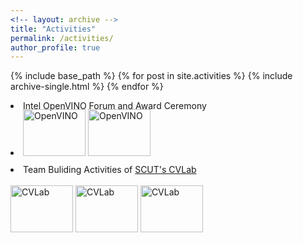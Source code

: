 ```yaml
--- 
<!-- layout: archive -->
title: "Activities" 
permalink: /activities/ 
author_profile: true 
--- 
```

{% include base_path %} 
{% for post in site.activities %} 
{% include archive-single.html %} 
{% endfor %}

<div>
<p>
<li style="margin-top: 0px">Intel OpenVINO Forum and Award Ceremony</li><br>
<li style="margin-top: -20px">
	<a target="_blank" href="https://yongtuoliu.github.io/images/pic/jishi_1.jpg"><img src="https://yongtuoliu.github.io/images/pic_resized/jishi_1_re.jpg" alt="OpenVINO" width="100px" height="75px"></a>
	<a target="_blank" href="https://yongtuoliu.github.io/images/pic/jishi_2.jpg"><img src="https://yongtuoliu.github.io/images/pic_resized/jishi_2_re.jpg" alt="OpenVINO" width="100px" height="75px"></a>
</li>
<li style="margin-top: 10px">Team Buliding Activities of <a href="http://www.shengfenghe.com/group/">SCUT's CVLab</a></li><br>
	<a target="_blank" href="https://yongtuoliu.github.io/images/pic/snow.jpg"><img src="https://yongtuoliu.github.io/images/pic_resized/snow_re.jpg" alt="CVLab" width="100px" height="75px"></a>
	<a target="_blank" href="https://yongtuoliu.github.io/images/pic/cs_3.jpg"><img src="https://yongtuoliu.github.io/images/pic_resized/cs_3_re.jpg" alt="CVLab" width="100px" height="75px"></a>
	<a target="_blank" href="https://yongtuoliu.github.io/images/pic/dine.jpg"><img src="https://yongtuoliu.github.io/images/pic_resized/dine_re.jpg" alt="CVLab" width="100px" height="75px"></a>
</p>
</div>

